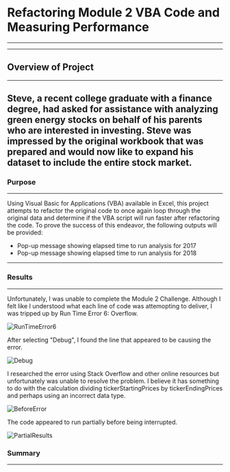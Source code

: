 # Refactoring Module 2 VBA Code and Measuring Performance
---
---
## Overview of Project
---
Steve, a recent college graduate with a finance degree, had asked for assistance with analyzing green energy stocks on behalf of his parents who are interested in investing. Steve was impressed by the original workbook that was prepared and would now like to expand his dataset to include the entire stock market.
---
### Purpose
---
Using Visual Basic for Applications (VBA) available in Excel, this project attempts to refactor the original code to once again loop through the original data and determine if the VBA script will run faster after refactoring the code. To prove the success of this endeavor, the following outputs will be provided:
- Pop-up message showing elapsed time to run analysis for 2017
- Pop-up message showing elapsed time to run analysis for 2018
---
### Results
---
Unfortunately, I was unable to complete the Module 2 Challenge. Although I felt like I understood what each line of code was attemopting to deliver, I was tripped up by Run Time Error 6: Overflow.

![RunTimeError6](https://user-images.githubusercontent.com/70344787/94387184-5c56cc80-0117-11eb-9c0a-2afdcd6dc3b2.png)

After selecting "Debug", I found the line that appeared to be causing the error.

![Debug](https://user-images.githubusercontent.com/70344787/94387262-a17afe80-0117-11eb-8c3b-527468278fe0.png)

I researched the error using Stack Overflow and other online resources but unfortunately was unable to resolve the problem. I believe it has something to do with the calculation dividing tickerStartingPrices by tickerEndingPrices and perhaps using an incorrect data type. 

![BeforeError](https://user-images.githubusercontent.com/70344787/94387514-61684b80-0118-11eb-9dd5-9ee08ff291ba.png)

The code appeared to run partially before being interrupted.

![PartialResults](https://user-images.githubusercontent.com/70344787/94387695-eb181900-0118-11eb-81de-06b15d45e52f.png)

### Summary
---
